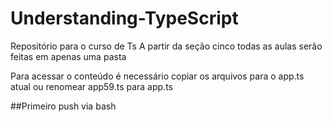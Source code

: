 # Understanding-TypeScript
Repositório para o curso de Ts
A partir da seção cinco todas as aulas serão feitas em apenas uma pasta

Para acessar o conteúdo é necessário copiar os arquivos para o app.ts atual
ou renomear app59.ts para app.ts

##Primeiro push via bash
